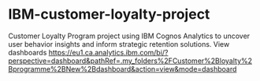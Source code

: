 # IBM-customer-loyalty-project
Customer Loyalty Program project using IBM Cognos Analytics to uncover user behavior insights and inform strategic retention solutions.
View dashboards
https://eu1.ca.analytics.ibm.com/bi/?perspective=dashboard&pathRef=.my_folders%2FCustomer%2Bloyalty%2Bprogramme%2BNew%2Bdashboard&action=view&mode=dashboard
